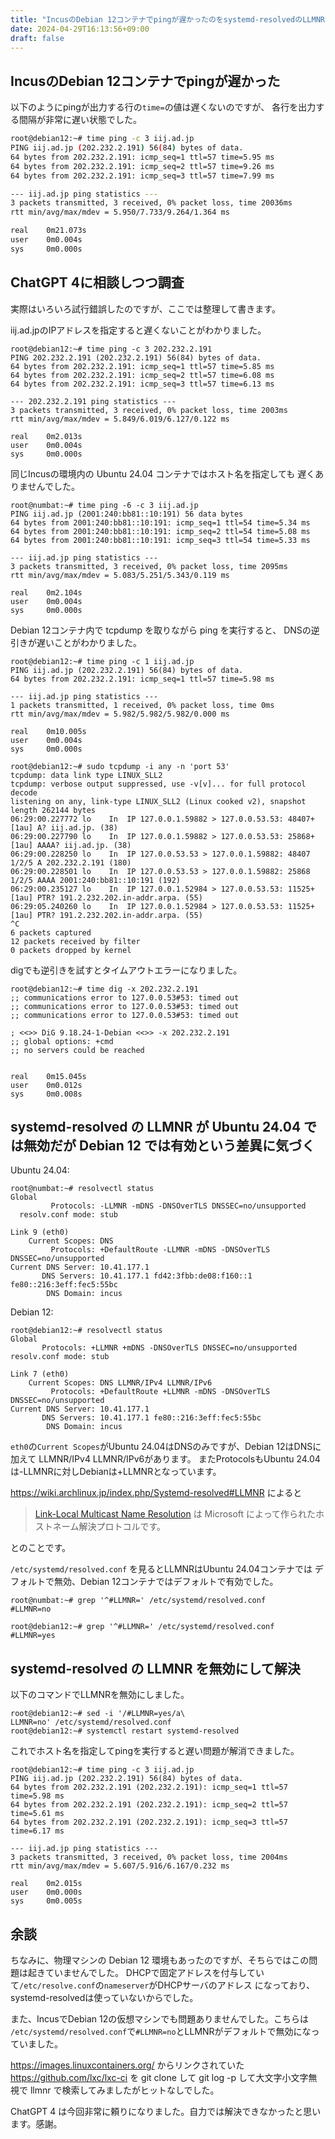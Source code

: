 ```yaml
---
title: "IncusのDebian 12コンテナでpingが遅かったのをsystemd-resolvedのLLMNRを無効にしたら解決"
date: 2024-04-29T16:13:56+09:00
draft: false
---
```


## IncusのDebian 12コンテナでpingが遅かった

以下のようにpingが出力する行の`time=`の値は遅くないのですが、
各行を出力する間隔が非常に遅い状態でした。

```bash
root@debian12:~# time ping -c 3 iij.ad.jp
PING iij.ad.jp (202.232.2.191) 56(84) bytes of data.
64 bytes from 202.232.2.191: icmp_seq=1 ttl=57 time=5.95 ms
64 bytes from 202.232.2.191: icmp_seq=2 ttl=57 time=9.26 ms
64 bytes from 202.232.2.191: icmp_seq=3 ttl=57 time=7.99 ms

--- iij.ad.jp ping statistics ---
3 packets transmitted, 3 received, 0% packet loss, time 20036ms
rtt min/avg/max/mdev = 5.950/7.733/9.264/1.364 ms

real    0m21.073s
user    0m0.004s
sys     0m0.000s
```

## ChatGPT 4に相談しつつ調査

実際はいろいろ試行錯誤したのですが、ここでは整理して書きます。

iij.ad.jpのIPアドレスを指定すると遅くないことがわかりました。

```
root@debian12:~# time ping -c 3 202.232.2.191
PING 202.232.2.191 (202.232.2.191) 56(84) bytes of data.
64 bytes from 202.232.2.191: icmp_seq=1 ttl=57 time=5.85 ms
64 bytes from 202.232.2.191: icmp_seq=2 ttl=57 time=6.08 ms
64 bytes from 202.232.2.191: icmp_seq=3 ttl=57 time=6.13 ms

--- 202.232.2.191 ping statistics ---
3 packets transmitted, 3 received, 0% packet loss, time 2003ms
rtt min/avg/max/mdev = 5.849/6.019/6.127/0.122 ms

real    0m2.013s
user    0m0.004s
sys     0m0.000s
```

同じIncusの環境内の Ubuntu 24.04 コンテナではホスト名を指定しても
遅くありませんでした。
```
root@numbat:~# time ping -6 -c 3 iij.ad.jp                                                                
PING iij.ad.jp (2001:240:bb81::10:191) 56 data bytes
64 bytes from 2001:240:bb81::10:191: icmp_seq=1 ttl=54 time=5.34 ms
64 bytes from 2001:240:bb81::10:191: icmp_seq=2 ttl=54 time=5.08 ms
64 bytes from 2001:240:bb81::10:191: icmp_seq=3 ttl=54 time=5.33 ms

--- iij.ad.jp ping statistics ---
3 packets transmitted, 3 received, 0% packet loss, time 2095ms
rtt min/avg/max/mdev = 5.083/5.251/5.343/0.119 ms

real    0m2.104s
user    0m0.004s
sys     0m0.000s
```

Debian 12コンテナ内で tcpdump を取りながら ping を実行すると、
DNSの逆引きが遅いことがわかりました。

```
root@debian12:~# time ping -c 1 iij.ad.jp
PING iij.ad.jp (202.232.2.191) 56(84) bytes of data.
64 bytes from 202.232.2.191: icmp_seq=1 ttl=57 time=5.98 ms

--- iij.ad.jp ping statistics ---
1 packets transmitted, 1 received, 0% packet loss, time 0ms
rtt min/avg/max/mdev = 5.982/5.982/5.982/0.000 ms

real    0m10.005s
user    0m0.004s
sys     0m0.000s
```

```
root@debian12:~# sudo tcpdump -i any -n 'port 53'
tcpdump: data link type LINUX_SLL2
tcpdump: verbose output suppressed, use -v[v]... for full protocol decode
listening on any, link-type LINUX_SLL2 (Linux cooked v2), snapshot length 262144 bytes
06:29:00.227772 lo    In  IP 127.0.0.1.59882 > 127.0.0.53.53: 48407+ [1au] A? iij.ad.jp. (38)
06:29:00.227790 lo    In  IP 127.0.0.1.59882 > 127.0.0.53.53: 25868+ [1au] AAAA? iij.ad.jp. (38)
06:29:00.228250 lo    In  IP 127.0.0.53.53 > 127.0.0.1.59882: 48407 1/2/5 A 202.232.2.191 (180)
06:29:00.228501 lo    In  IP 127.0.0.53.53 > 127.0.0.1.59882: 25868 1/2/5 AAAA 2001:240:bb81::10:191 (192)
06:29:00.235127 lo    In  IP 127.0.0.1.52984 > 127.0.0.53.53: 11525+ [1au] PTR? 191.2.232.202.in-addr.arpa. (55)
06:29:05.240260 lo    In  IP 127.0.0.1.52984 > 127.0.0.53.53: 11525+ [1au] PTR? 191.2.232.202.in-addr.arpa. (55)
^C
6 packets captured
12 packets received by filter
0 packets dropped by kernel
```

digでも逆引きを試すとタイムアウトエラーになりました。
```
root@debian12:~# time dig -x 202.232.2.191
;; communications error to 127.0.0.53#53: timed out
;; communications error to 127.0.0.53#53: timed out
;; communications error to 127.0.0.53#53: timed out

; <<>> DiG 9.18.24-1-Debian <<>> -x 202.232.2.191
;; global options: +cmd
;; no servers could be reached


real    0m15.045s
user    0m0.012s
sys     0m0.008s
```

## systemd-resolved の LLMNR が Ubuntu 24.04 では無効だが Debian 12 では有効という差異に気づく

Ubuntu 24.04:
```
root@numbat:~# resolvectl status
Global
         Protocols: -LLMNR -mDNS -DNSOverTLS DNSSEC=no/unsupported
  resolv.conf mode: stub

Link 9 (eth0)
    Current Scopes: DNS
         Protocols: +DefaultRoute -LLMNR -mDNS -DNSOverTLS DNSSEC=no/unsupported
Current DNS Server: 10.41.177.1
       DNS Servers: 10.41.177.1 fd42:3fbb:de08:f160::1 fe80::216:3eff:fec5:55bc
        DNS Domain: incus
```

Debian 12:
```
root@debian12:~# resolvectl status                   
Global                                               
       Protocols: +LLMNR +mDNS -DNSOverTLS DNSSEC=no/unsupported
resolv.conf mode: stub                               
                                                     
Link 7 (eth0)                                        
    Current Scopes: DNS LLMNR/IPv4 LLMNR/IPv6        
         Protocols: +DefaultRoute +LLMNR -mDNS -DNSOverTLS DNSSEC=no/unsupported
Current DNS Server: 10.41.177.1                      
       DNS Servers: 10.41.177.1 fe80::216:3eff:fec5:55bc
        DNS Domain: incus
```

`eth0`の`Current Scopes`がUbuntu 24.04はDNSのみですが、Debian 12はDNSに加えて
LLMNR/IPv4 LLMNR/IPv6があります。
またProtocolsもUbuntu 24.04は-LLMNRに対しDebianは+LLMNRとなっています。

https://wiki.archlinux.jp/index.php/Systemd-resolved#LLMNR によると
> [Link-Local Multicast Name Resolution](https://en.wikipedia.org/wiki/Link-Local_Multicast_Name_Resolution) は Microsoft によって作られたホストネーム解決プロトコルです。

とのことです。

`/etc/systemd/resolved.conf` を見るとLLMNRはUbuntu 24.04コンテナでは
デフォルトで無効、Debian 12コンテナではデフォルトで有効でした。

```
root@numbat:~# grep '^#LLMNR=' /etc/systemd/resolved.conf
#LLMNR=no
```

```
root@debian12:~# grep '^#LLMNR=' /etc/systemd/resolved.conf                                                                                                                                                         
#LLMNR=yes
```

## systemd-resolved の LLMNR を無効にして解決

以下のコマンドでLLMNRを無効にしました。
```
root@debian12:~# sed -i '/#LLMNR=yes/a\
LLMNR=no' /etc/systemd/resolved.conf
root@debian12:~# systemctl restart systemd-resolved
```

これでホスト名を指定してpingを実行すると遅い問題が解消できました。

```
root@debian12:~# time ping -c 3 iij.ad.jp
PING iij.ad.jp (202.232.2.191) 56(84) bytes of data.
64 bytes from 202.232.2.191 (202.232.2.191): icmp_seq=1 ttl=57 time=5.98 ms
64 bytes from 202.232.2.191 (202.232.2.191): icmp_seq=2 ttl=57 time=5.61 ms
64 bytes from 202.232.2.191 (202.232.2.191): icmp_seq=3 ttl=57 time=6.17 ms

--- iij.ad.jp ping statistics ---
3 packets transmitted, 3 received, 0% packet loss, time 2004ms
rtt min/avg/max/mdev = 5.607/5.916/6.167/0.232 ms

real    0m2.015s
user    0m0.000s
sys     0m0.005s
```

## 余談

ちなみに、物理マシンの Debian 12 環境もあったのですが、そちらではこの問題は起きていませんでした。
DHCPで固定アドレスを付与していて`/etc/resolve.conf`の`nameserver`がDHCPサーバのアドレス
になっており、systemd-resolvedは使っていないからでした。

また、IncusでDebian 12の仮想マシンでも問題ありませんでした。こちらは
`/etc/systemd/resolved.conf`で`#LLMNR=no`とLLMNRがデフォルトで無効になっていました。

https://images.linuxcontainers.org/ からリンクされていた
https://github.com/lxc/lxc-ci を git clone して
git log -p して大文字小文字無視で llmnr で検索してみましたがヒットなしでした。

ChatGPT 4 は今回非常に頼りになりました。自力では解決できなかったと思います。感謝。
